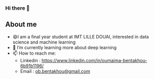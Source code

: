### Hi there 👋

## About me
- 😄I am a final year student at IMT LILLE DOUAI, interested in data science and machine learning
- 🌱 I’m currently learning more about deep learning
- 📫 How to reach me: 
  * Linkedin : https://www.linkedin.com/in/oumaima-bentakhou-6b91b1196/
  * Email    : ob.bentakhou@gmail.com

